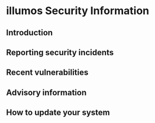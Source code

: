 # illumos Security Information

## Introduction

## Reporting security incidents

## Recent vulnerabilities

## Advisory information

## How to update your system
